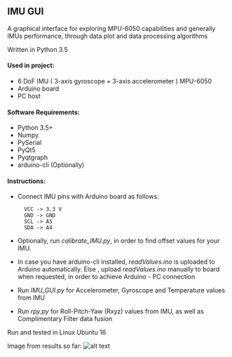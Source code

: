 ## IMU GUI

A graphical interface for exploring MPU-6050 capabilities and generally IMUs performance, through data plot and 
data processing algorithms

Written in Python 3.5

#### Used in project: 
- 6 DoF IMU ( 3-axis gyroscope + 3-axis accelerometer ) MPU-6050
- Arduino board
- PC host

#### Software Requirements:
- Python 3.5+
- Numpy
- PySerial
- PyQt5
- Pyqtgraph
- arduino-cli (Optionally)

#### Instructions:
- Connect IMU pins with Arduino board as follows:

        VCC -> 3.3 V
        GND -> GND
        SCL -> A5
        SDA -> A4
        

- Optionally, run *calibrate_IMU.py*, in order to find offset values for your IMU.

- In case you have arduino-cli installed, *readValues.ino* is uploaded to Arduino automatically. Else , upload *readValues.ino* manually to board when requested, in order to achieve Arduino - PC connection
 
- Run *IMU_GUI.py* for Accelerometer, Gyroscope and Temperature values from IMU

- Run *rpy.py* for Roll-Pitch-Yaw (Rxyz) values from IMU, as well as Complimentary Filter data fusion


Run and tested in Linux Ubuntu 16


Image from results so far: ![alt text](https://github.com/path321/imu_suit/issues/1) 
